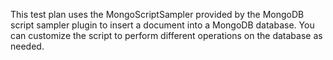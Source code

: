 This test plan uses the MongoScriptSampler provided by the MongoDB script sampler plugin to insert a document into a MongoDB database. You can customize the script to perform different operations on the database as needed.
